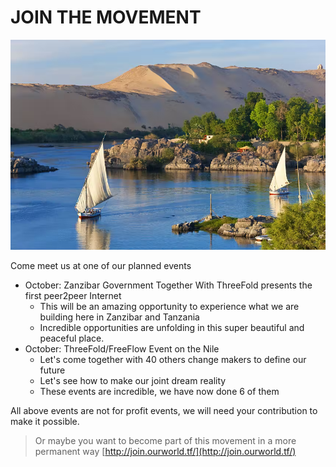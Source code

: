 

# JOIN THE MOVEMENT

![alt_text](img/egypt_nile.png "image_tooltip")


Come meet us at one of our planned events

* October: Zanzibar Government Together With ThreeFold presents the first peer2peer Internet
    * This will be an amazing opportunity to experience what we are building here in Zanzibar and Tanzania
    * Incredible opportunities are unfolding in this super beautiful and peaceful place.
* October: ThreeFold/FreeFlow Event on the Nile
    * Let's come together with 40 others change makers to define our future
    * Let's see how to make our joint dream reality
    * These events are incredible, we have now done 6 of them

All above events are not for profit events, we will need your contribution to make it possible.

> Or maybe you want to become part of this movement in a more permanent way
> [http://join.ourworld.tf/](http://join.ourworld.tf/)
